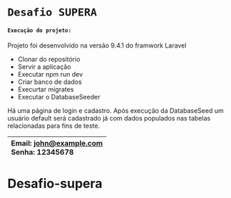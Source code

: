 # `Desafio SUPERA`

#### `Execução do projeto:`

Projeto foi desenvolvido na versão 9.4.1 do framwork Laravel

* Clonar do repositório
* Servir a aplicação
* Executar npm run dev
* Criar banco de dados
* Execurtar migrates
* Executar o DatabaseSeeder

Há uma página de login e cadastro. Após execução da DatabaseSeed um usuário default será cadastrado já com dados populados nas tabelas relacionadas para fins de teste.

| Email: john@example.com<br />Senha: 12345678 |
| :------------------------------------------- |
# Desafio-supera
